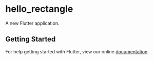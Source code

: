 # hello_rectangle

A new Flutter application.

## Getting Started

For help getting started with Flutter, view our online
[documentation](https://flutter.io/).
